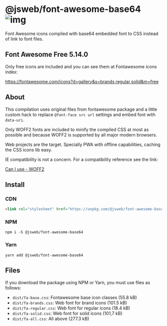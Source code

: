 # @jsweb/font-awesome-base64 ![img](https://travis-ci.com/jsweb/font-awesome-base64.svg?branch=master)

Font Awesome icons compiled with base64 embedded font to CSS instead of link to font files.

## Font Awesome Free 5.14.0

Only free icons are included and you can see them at Fontawesome icons index:

https://fontawesome.com/icons?d=gallery&s=brands,regular,solid&m=free

## About

This compilation uses original files from fontawesome package and a little custom hack to replace `@font-face src url` settings and embed font with `data-uri`.

Only WOFF2 fonts are included to minify the compiled CSS at most as possible and because WOFF2 is supported by all major modern browsers.

Web projects are the target. Specially PWA with offline capabilities, caching the CSS icons lib easy.

IE compatibility is not a concern. For a compatibility reference see the link:

[Can I use - WOFF2](http://caniuse.com/#search=woff2)

## Install

### CDN

```html
<link rel="stylesheet" href="https://unpkg.com/@jsweb/font-awesome-base64" />
```

### NPM

`npm i -S @jsweb/font-awesome-base64`

### Yarn

`yarn add @jsweb/font-awesome-base64`

## Files

If you download the package using NPM or Yarn, you must use files as follows:

- `dist/fa-base.css`: Fontawesome base icon classes (55.8 kB)
- `dist/fa-brands.css`: Web font for brand icons (101.5 kB)
- `dist/fa-regular.css`: Web font for regular icons (18.4 kB)
- `dist/fa-solid.css`: Web font for solid icons (101,7 kB)
- `dist/fa-all.css`: All above (277.3 kB)
